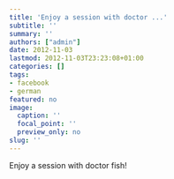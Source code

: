 ```yaml
---
title: 'Enjoy a session with doctor ...'
subtitle: ''
summary: ''
authors: ["admin"]
date: 2012-11-03
lastmod: 2012-11-03T23:23:08+01:00
categories: []
tags:
- facebook
- german
featured: no
image:
  caption: ''
  focal_point: ''
  preview_only: no
slug: ''
---
```

Enjoy a session with doctor fish!

